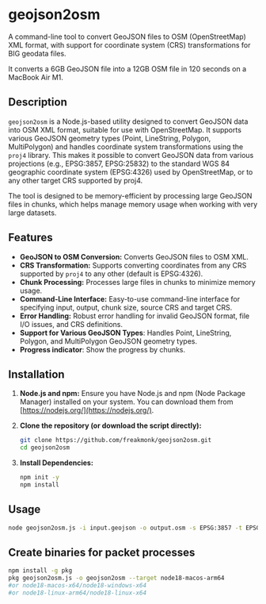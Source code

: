 # geojson2osm

A command-line tool to convert GeoJSON files to OSM (OpenStreetMap) XML format, with support for coordinate system (CRS) transformations for BIG geodata files.

It converts a 6GB GeoJSON file into a 12GB OSM file in 120 seconds on a MacBook Air M1.

## Description

`geojson2osm` is a Node.js-based utility designed to convert GeoJSON data into OSM XML format, suitable for use with OpenStreetMap. It supports various GeoJSON geometry types (Point, LineString, Polygon, MultiPolygon) and handles coordinate system transformations using the `proj4` library. This makes it possible to convert GeoJSON data from various projections (e.g., EPSG:3857, EPSG:25832) to the standard WGS 84 geographic coordinate system (EPSG:4326) used by OpenStreetMap, or to any other target CRS supported by proj4.

The tool is designed to be memory-efficient by processing large GeoJSON files in chunks, which helps manage memory usage when working with very large datasets.

## Features

- **GeoJSON to OSM Conversion:** Converts GeoJSON files to OSM XML.
- **CRS Transformation:** Supports converting coordinates from any CRS supported by `proj4` to any other (default is EPSG:4326).
- **Chunk Processing:** Processes large files in chunks to minimize memory usage.
- **Command-Line Interface:** Easy-to-use command-line interface for specifying input, output, chunk size, source CRS and target CRS.
- **Error Handling:** Robust error handling for invalid GeoJSON format, file I/O issues, and CRS definitions.
- **Support for Various GeoJSON Types**: Handles Point, LineString, Polygon, and MultiPolygon GeoJSON geometry types.
- **Progress indicator**: Show the progress by chunks.

## Installation

1.  **Node.js and npm:** Ensure you have Node.js and npm (Node Package Manager) installed on your system. You can download them from [https://nodejs.org/](https://nodejs.org/).

2.  **Clone the repository (or download the script directly):**

    ```bash
    git clone https://github.com/freakmonk/geojson2osm.git
    cd geojson2osm
    ```

3.  **Install Dependencies:**
    ```bash
    npm init -y
    npm install
    ```

## Usage

```bash
node geojson2osm.js -i input.geojson -o output.osm -s EPSG:3857 -t EPSG:4326

```

## Create binaries for packet processes

```bash
npm install -g pkg
pkg geojson2osm.js -o geojson2osm --target node18-macos-arm64
#or node18-macos-x64/node18-windows-x64
#or node18-linux-arm64/node18-linux-x64

```
